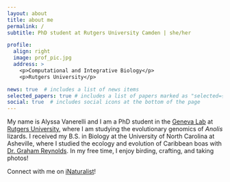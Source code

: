 ```yaml
---
layout: about
title: about me
permalink: /
subtitle: PhD student at Rutgers University Camden | she/her

profile:
  align: right
  image: prof_pic.jpg
  address: >
    <p>Computational and Integrative Biology</p>
    <p>Rutgers University</p>

news: true  # includes a list of news items
selected_papers: true # includes a list of papers marked as "selected={true}"
social: true  # includes social icons at the bottom of the page
---
```


My name is Alyssa Vanerelli and I am a PhD student in the [Geneva Lab](https://genevalab.io/) at [Rutgers University](https://ccib.camden.rutgers.edu/), where I am studying the evolutionary genomics 
of _Anolis_ lizards. I received my B.S. in Biology at the University of North Carolina at Asheville, where I studied the ecology and evolution of Caribbean boas with 
[Dr. Graham Reynolds](https://reynoldslab.wp.unca.edu/). In my free time, I enjoy birding, crafting, and taking photos!

Connect with me on [iNaturalist](https://www.inaturalist.org/people/avanerelli)!
